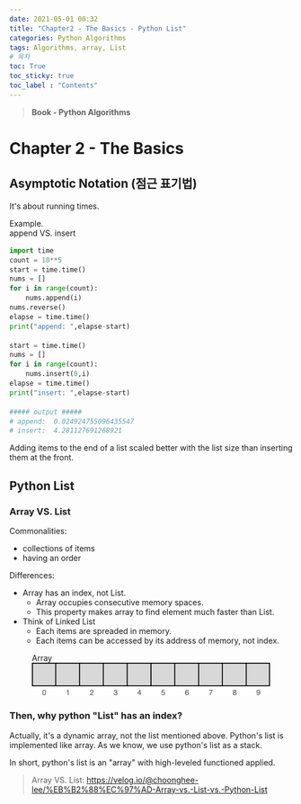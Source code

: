 ```yaml
---
date: 2021-05-01 00:32
title: "Chapter2 - The Basics - Python List"
categories: Python Algorithms
tags: Algorithms, array, List
# 목차
toc: True  
toc_sticky: true 
toc_label : "Contents"
---
```


> **Book - Python Algorithms**

# Chapter 2 - The Basics
## Asymptotic Notation (점근 표기법)
It's about running times.

Example.  
append VS. insert
```python
import time
count = 10**5
start = time.time()
nums = []
for i in range(count):
    nums.append(i)
nums.reverse()
elapse = time.time()
print("append: ",elapse-start)

start = time.time()
nums = []
for i in range(count):
    nums.insert(0,i)
elapse = time.time()
print("insert: ",elapse-start)

##### output #####
# append:  0.024924755096435547
# insert:  4.281127691268921
```
Adding items to the end of a list scaled better with the list size than inserting them at the front.

## Python List
### Array VS. List  
Commonalities:  
- collections of items
- having an order

Differences:  
- Array has an index, not List.
    - Array occupies consecutive memory spaces.
    - This property makes array to find element much faster than List.
- Think of Linked List
    - Each items are spreaded in memory.
    - Each items can be accessed by its address of memory, not index.

<!-- Array:
![no-alignment](/assets/images/array.png) -->
<figure class="align-center">
    <figcaption>Array</figcaption>
    <img src="/assets/images/array.png" alt="">
  
</figure> 

### Then, why python "List" has an index?
Actually, it's a dynamic array, not the list mentioned above.
Python's list is implemented like array.
As we know, we use python's list as a stack.

In short, python's list is an "array" with high-leveled functioned applied.






> Array VS. List: <https://velog.io/@choonghee-lee/%EB%B2%88%EC%97%AD-Array-vs.-List-vs.-Python-List>
